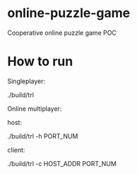 # online-puzzle-game
Cooperative online puzzle game POC

# How to run
Singleplayer:

./build/trl

Online multiplayer:

host:

./build/trl -h PORT_NUM

client:

./build/trl -c HOST_ADDR PORT_NUM
